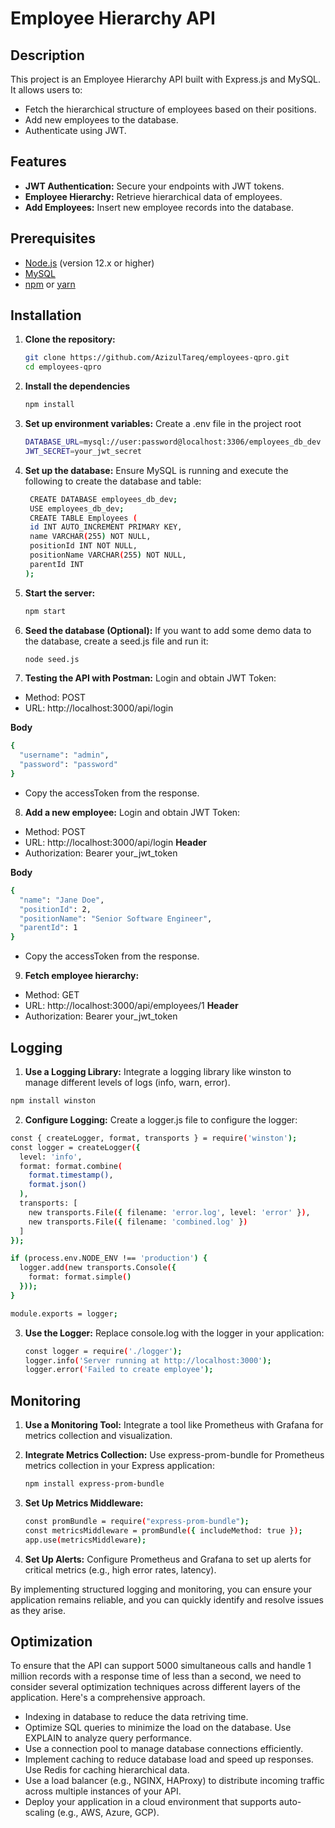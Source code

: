 # Employee Hierarchy API

## Description

This project is an Employee Hierarchy API built with Express.js and MySQL. It allows users to:

- Fetch the hierarchical structure of employees based on their positions.
- Add new employees to the database.
- Authenticate using JWT.

## Features

- **JWT Authentication:** Secure your endpoints with JWT tokens.
- **Employee Hierarchy:** Retrieve hierarchical data of employees.
- **Add Employees:** Insert new employee records into the database.

## Prerequisites

- [Node.js](https://nodejs.org/en/) (version 12.x or higher)
- [MySQL](https://www.mysql.com/)
- [npm](https://www.npmjs.com/) or [yarn](https://yarnpkg.com/)

## Installation

1. **Clone the repository:**

   ```bash
   git clone https://github.com/AzizulTareq/employees-qpro.git
   cd employees-qpro
   ```

2. **Install the dependencies**

   ```bash
   npm install
   ```

3. **Set up environment variables:**
   Create a .env file in the project root

   ```bash
   DATABASE_URL=mysql://user:password@localhost:3306/employees_db_dev
   JWT_SECRET=your_jwt_secret
   ```

4. **Set up the database:**
   Ensure MySQL is running and execute the following to create the database and table:

   ```bash
    CREATE DATABASE employees_db_dev;
    USE employees_db_dev;
    CREATE TABLE Employees (
    id INT AUTO_INCREMENT PRIMARY KEY,
    name VARCHAR(255) NOT NULL,
    positionId INT NOT NULL,
    positionName VARCHAR(255) NOT NULL,
    parentId INT
   );
   ```

5. **Start the server:**

   ```bash
   npm start
   ```

6. **Seed the database (Optional):**
   If you want to add some demo data to the database, create a seed.js file and run it:

   ```bash
   node seed.js
   ```

7. **Testing the API with Postman:**
   Login and obtain JWT Token:

- Method: POST
- URL: http://localhost:3000/api/login

**Body**

```bash
{
  "username": "admin",
  "password": "password"
}
```

- Copy the accessToken from the response.

8. **Add a new employee:**
   Login and obtain JWT Token:

- Method: POST
- URL: http://localhost:3000/api/login
  **Header**
- Authorization: Bearer your_jwt_token

**Body**

```bash
{
  "name": "Jane Doe",
  "positionId": 2,
  "positionName": "Senior Software Engineer",
  "parentId": 1
}

```

- Copy the accessToken from the response.

9. **Fetch employee hierarchy:**

- Method: GET
- URL: http://localhost:3000/api/employees/1
  **Header**
- Authorization: Bearer your_jwt_token

## Logging

1. **Use a Logging Library:**
   Integrate a logging library like winston to manage different levels of logs (info, warn, error).

```bash
npm install winston
```

2. **Configure Logging:**
   Create a logger.js file to configure the logger:

```bash
const { createLogger, format, transports } = require('winston');
const logger = createLogger({
  level: 'info',
  format: format.combine(
    format.timestamp(),
    format.json()
  ),
  transports: [
    new transports.File({ filename: 'error.log', level: 'error' }),
    new transports.File({ filename: 'combined.log' })
  ]
});

if (process.env.NODE_ENV !== 'production') {
  logger.add(new transports.Console({
    format: format.simple()
  }));
}

module.exports = logger;
```

3. **Use the Logger:**
   Replace console.log with the logger in your application:
   ```bash
   const logger = require('./logger');
   logger.info('Server running at http://localhost:3000');
   logger.error('Failed to create employee');
   ```

## Monitoring

1. **Use a Monitoring Tool:**
   Integrate a tool like Prometheus with Grafana for metrics collection and visualization.

2. **Integrate Metrics Collection:**
   Use express-prom-bundle for Prometheus metrics collection in your Express application:
   ```bash
   npm install express-prom-bundle
   ```
3. **Set Up Metrics Middleware:**
   ```bash
   const promBundle = require("express-prom-bundle");
   const metricsMiddleware = promBundle({ includeMethod: true });
   app.use(metricsMiddleware);
   ```
4. **Set Up Alerts:**
   Configure Prometheus and Grafana to set up alerts for critical metrics (e.g., high error rates, latency).

By implementing structured logging and monitoring, you can ensure your application remains reliable, and you can quickly identify and resolve issues as they arise.

## Optimization

To ensure that the API can support 5000 simultaneous calls and handle 1 million records with a response time of less than a second, we need to consider several optimization techniques across different layers of the application. Here's a comprehensive approach.

- Indexing in database to reduce the data retriving time.
- Optimize SQL queries to minimize the load on the database. Use EXPLAIN to analyze query performance.
- Use a connection pool to manage database connections efficiently.
- Implement caching to reduce database load and speed up responses. Use Redis for caching hierarchical data.
- Use a load balancer (e.g., NGINX, HAProxy) to distribute incoming traffic across multiple instances of your API.
- Deploy your application in a cloud environment that supports auto-scaling (e.g., AWS, Azure, GCP).
